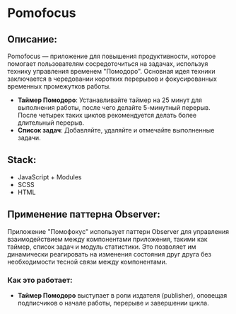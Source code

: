 # Pomofocus

## Описание:

Pomofocus — приложение для повышения продуктивности, которое помогает пользователям сосредоточиться на задачах, используя технику управления временем "Помодоро". Основная идея техники заключается в чередовании коротких перерывов и фокусированных временных промежутков работы.
- **Таймер Помодоро**: Устанавливайте таймер на 25 минут для выполнения работы, после чего делайте 5-минутный перерыв. После четырех таких циклов рекомендуется делать более длительный перерыв.
- **Список задач**: Добавляйте, удаляйте и отмечайте выполненные задачи.

## Stack:
<ul align ="start">
  <li>JavaScript + Modules </li>
  <li>SCSS </li>
  <li>HTML </li>
</ul>

## Применение паттерна Observer:

Приложение "Помофокус" использует паттерн Observer для управления взаимодействием между компонентами приложения, такими как таймер, список задач и модуль статистики. Это позволяет им динамически реагировать на изменения состояния друг друга без необходимости тесной связи между компонентами.

### Как это работает:

- **Таймер Помодоро** выступает в роли издателя (publisher), оповещая подписчиков о начале работы, перерыве и завершении цикла.


